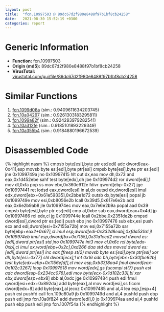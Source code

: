```yaml
---
layout: post
title:  "fcn.10997503 @ 89dc67d2f980e8488f97b1bf8cb24258"
date:   2021-08-30 15:52:19 +0300
categories: report
---
```


# Generic Information
- **Function:** fcn.10997503
- **Origin (md5):** 89dc67d2f980e8488f97b1bf8cb24258
- **VirusTotal:** [virustotal.com/gui/file/89dc67d2f980e8488f97b1bf8cb24258][virustotal_ref]



# Similar Functions

1. [fcn.1099d08a][similar_1_ref] (sim.: 0.9409611634203745)
2. [fcn.10a04297][similar_2_ref] (sim.: 0.9261303183295811)
3. [fcn.1099a82f][similar_3_ref] (sim.: 0.924293979282541)
4. [fcn.10a312fe][similar_4_ref] (sim.: 0.9185101893229349)
5. [fcn.10a355b4][similar_5_ref] (sim.: 0.9184880196672539)


# Disassembled Code

{% highlight nasm %}
cmpsb byte[esi],byte ptr es:[edi]
adc dword[eax-0x41],esp
movsb byte es:[edi],byte ptr[esi]
cmpsb byte[esi],byte ptr es:[edi]
jne 0x1099749a
jno 0x10997415
hlt 
out dx,eax
mov dh,0x73
and eax,0x1d452ebe
sahf 
test byte[edx],dh
jbe 0x109974d2
ror dword[edi],1
mov dl,0xfa
pop ss
mov ebx,0x360e912e
fdivr qword[ebp-0x27]
jge 0x10997441
ret 
lodsd eax,dword[esi]
in al,dx
outsd dx,dword[esi]
imul edx,dword[ebx+0x61e59335],0x2bbe1d72
outsb dx,byte[esi]
popal 
jb 0x1099749e
mov esi,0xb8056e2b
lcall 0x39d5,0x617e6e2b
add eax,0x6e2b9ab8
jle 0x109974ec
mov eax,0x7e6e2b9a
popal 
aad 0x39
cmpsb byte[esi],byte ptr es:[edi]
cmp al,0xbe
sub eax,dword[eax+0x4d]
jp 0x10997466
rcl edx,cl
jg 0x1099744e
lcall 0x2bbe,0x2351de2b
cmpsd dword[esi],dword ptr es:[edi]
push ebp
jno 0x10997476
sub ebx,esi
push ecx
and edi,dword[esi+0x7155a72b]
mov esi,0x7155a72b
sar byte[ebp+eax*2+0x67],cl
imul esp,dword[edi-0x332d8eab],0xfda531a1
jl 0x109974eb
imul esp,dword[bx+0x7155],0x31a1ccd2
movsd dword es:[edi],dword ptr[esi]
std 
jno 0x1099747e
int3 
mov cl,0x6c
rcl byte[edx-0xb],cl
imul ax,word[ebp+0x2c],0xd266
daa 
std 
das 
movsd dword es:[edi],dword ptr[esi]
inc eax
ffreep st(2)
movsb byte es:[edi],byte ptr[esi]
xor dh,byte[esi+0x77]
shl dword[ecx],1
int 0x16
adc bh,byte[ebx+0x30fbe92b]
test byte[edx+ebp+0x1156efdf],cl
mov esp,0xb33f8aa4
fmul qword[eax-0x102c3267]
loop 0x10997518
mov word[edx],gs
fucompi st(7)
push esi
adc dword[esp-0x234cc076],edi
mov byte[ecx-0x1d102c33],bl
xor ebx,dword[esp+ebx*8]
sbb al,0xdc
jge 0x10997484
push edi
fmul qword[esi+edx+0x892da]
add byte[eax],al
mov word[esi],ss
ficom dword[edx+8]
add byte[eax],al
jecxz 0x10997485
and al,4
lea esp,[esp+4]
push esi
pushfd 
call fcn.109c80a9
jb 0x1099749d
and al,4
pushfd 
push ebp
push edi
jmp fcn.10a0f824
add dword[edi],0
jo 0x109974aa
and al,4
pushfd 
push ebp
push edi
jmp fcn.1007f54a
{% endhighlight %}


[similar_1_ref]: /report/fcn.1099d08a@89dc67d2f980e8488f97b1bf8cb24258
[similar_2_ref]: /report/fcn.10a04297@89dc67d2f980e8488f97b1bf8cb24258
[similar_3_ref]: /report/fcn.1099a82f@89dc67d2f980e8488f97b1bf8cb24258
[similar_4_ref]: /report/fcn.10a312fe@89dc67d2f980e8488f97b1bf8cb24258
[similar_5_ref]: /report/fcn.10a355b4@89dc67d2f980e8488f97b1bf8cb24258
[virustotal_ref]: https://www.virustotal.com/gui/file/89dc67d2f980e8488f97b1bf8cb24258